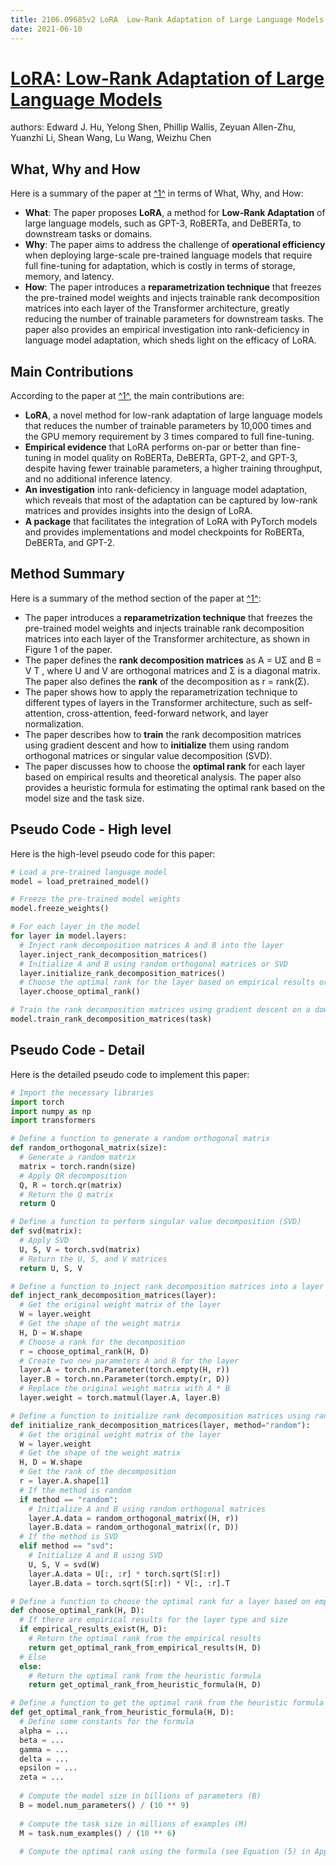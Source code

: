 ```yaml
---
title: 2106.09685v2 LoRA  Low-Rank Adaptation of Large Language Models
date: 2021-06-10
---
```


# [LoRA: Low-Rank Adaptation of Large Language Models](http://arxiv.org/abs/2106.09685v2)

authors: Edward J. Hu, Yelong Shen, Phillip Wallis, Zeyuan Allen-Zhu, Yuanzhi Li, Shean Wang, Lu Wang, Weizhu Chen


## What, Why and How

[1]: https://arxiv.org/pdf/2106.09685v2.pdf "arXiv:2106.09685v2 [cs.CL] 16 Oct 2021"
[2]: https://arxiv.org/abs/2106.09685 "[2106.09685] LoRA: Low-Rank Adaptation of Large Language Models - arXiv.org"
[3]: http://export.arxiv.org/abs/2202.09685v2 "[2202.09685v2] Scalable Fine-Grained Parallel Cycle Enumeration Algorithms"

Here is a summary of the paper at [^1^][1] in terms of What, Why, and How:

- **What**: The paper proposes **LoRA**, a method for **Low-Rank Adaptation** of large language models, such as GPT-3, RoBERTa, and DeBERTa, to downstream tasks or domains.
- **Why**: The paper aims to address the challenge of **operational efficiency** when deploying large-scale pre-trained language models that require full fine-tuning for adaptation, which is costly in terms of storage, memory, and latency.
- **How**: The paper introduces a **reparametrization technique** that freezes the pre-trained model weights and injects trainable rank decomposition matrices into each layer of the Transformer architecture, greatly reducing the number of trainable parameters for downstream tasks. The paper also provides an empirical investigation into rank-deficiency in language model adaptation, which sheds light on the efficacy of LoRA.

## Main Contributions

[1]: https://arxiv.org/pdf/2106.09685v2.pdf "arXiv:2106.09685v2 [cs.CL] 16 Oct 2021"
[2]: https://arxiv.org/abs/2106.09685 "[2106.09685] LoRA: Low-Rank Adaptation of Large Language Models - arXiv.org"
[3]: http://export.arxiv.org/abs/2202.09685v2 "[2202.09685v2] Scalable Fine-Grained Parallel Cycle Enumeration Algorithms"

According to the paper at [^1^][1], the main contributions are:

- **LoRA**, a novel method for low-rank adaptation of large language models that reduces the number of trainable parameters by 10,000 times and the GPU memory requirement by 3 times compared to full fine-tuning.
- **Empirical evidence** that LoRA performs on-par or better than fine-tuning in model quality on RoBERTa, DeBERTa, GPT-2, and GPT-3, despite having fewer trainable parameters, a higher training throughput, and no additional inference latency.
- **An investigation** into rank-deficiency in language model adaptation, which reveals that most of the adaptation can be captured by low-rank matrices and provides insights into the design of LoRA.
- **A package** that facilitates the integration of LoRA with PyTorch models and provides implementations and model checkpoints for RoBERTa, DeBERTa, and GPT-2.

## Method Summary

[1]: https://arxiv.org/pdf/2106.09685v2.pdf "arXiv:2106.09685v2 [cs.CL] 16 Oct 2021"
[2]: https://arxiv.org/abs/2106.09685 "[2106.09685] LoRA: Low-Rank Adaptation of Large Language Models - arXiv.org"
[3]: http://export.arxiv.org/abs/2202.09685v2 "[2202.09685v2] Scalable Fine-Grained Parallel Cycle Enumeration Algorithms"

Here is a summary of the method section of the paper at [^1^][1]:

- The paper introduces a **reparametrization technique** that freezes the pre-trained model weights and injects trainable rank decomposition matrices into each layer of the Transformer architecture, as shown in Figure 1 of the paper.
- The paper defines the **rank decomposition matrices** as A = UΣ and B = V T , where U and V are orthogonal matrices and Σ is a diagonal matrix. The paper also defines the **rank** of the decomposition as r = rank(Σ).
- The paper shows how to apply the reparametrization technique to different types of layers in the Transformer architecture, such as self-attention, cross-attention, feed-forward network, and layer normalization.
- The paper describes how to **train** the rank decomposition matrices using gradient descent and how to **initialize** them using random orthogonal matrices or singular value decomposition (SVD).
- The paper discusses how to choose the **optimal rank** for each layer based on empirical results and theoretical analysis. The paper also provides a heuristic formula for estimating the optimal rank based on the model size and the task size.

## Pseudo Code - High level

Here is the high-level pseudo code for this paper:

```python
# Load a pre-trained language model
model = load_pretrained_model()

# Freeze the pre-trained model weights
model.freeze_weights()

# For each layer in the model
for layer in model.layers:
  # Inject rank decomposition matrices A and B into the layer
  layer.inject_rank_decomposition_matrices()
  # Initialize A and B using random orthogonal matrices or SVD
  layer.initialize_rank_decomposition_matrices()
  # Choose the optimal rank for the layer based on empirical results or heuristic formula
  layer.choose_optimal_rank()

# Train the rank decomposition matrices using gradient descent on a downstream task
model.train_rank_decomposition_matrices(task)
```

## Pseudo Code - Detail

Here is the detailed pseudo code to implement this paper:

```python
# Import the necessary libraries
import torch
import numpy as np
import transformers

# Define a function to generate a random orthogonal matrix
def random_orthogonal_matrix(size):
  # Generate a random matrix
  matrix = torch.randn(size)
  # Apply QR decomposition
  Q, R = torch.qr(matrix)
  # Return the Q matrix
  return Q

# Define a function to perform singular value decomposition (SVD)
def svd(matrix):
  # Apply SVD
  U, S, V = torch.svd(matrix)
  # Return the U, S, and V matrices
  return U, S, V

# Define a function to inject rank decomposition matrices into a layer
def inject_rank_decomposition_matrices(layer):
  # Get the original weight matrix of the layer
  W = layer.weight
  # Get the shape of the weight matrix
  H, D = W.shape
  # Choose a rank for the decomposition
  r = choose_optimal_rank(H, D)
  # Create two new parameters A and B for the layer
  layer.A = torch.nn.Parameter(torch.empty(H, r))
  layer.B = torch.nn.Parameter(torch.empty(r, D))
  # Replace the original weight matrix with A * B
  layer.weight = torch.matmul(layer.A, layer.B)

# Define a function to initialize rank decomposition matrices using random orthogonal matrices or SVD
def initialize_rank_decomposition_matrices(layer, method="random"):
  # Get the original weight matrix of the layer
  W = layer.weight
  # Get the shape of the weight matrix
  H, D = W.shape
  # Get the rank of the decomposition
  r = layer.A.shape[1]
  # If the method is random
  if method == "random":
    # Initialize A and B using random orthogonal matrices
    layer.A.data = random_orthogonal_matrix((H, r))
    layer.B.data = random_orthogonal_matrix((r, D))
  # If the method is SVD
  elif method == "svd":
    # Initialize A and B using SVD
    U, S, V = svd(W)
    layer.A.data = U[:, :r] * torch.sqrt(S[:r])
    layer.B.data = torch.sqrt(S[:r]) * V[:, :r].T

# Define a function to choose the optimal rank for a layer based on empirical results or heuristic formula
def choose_optimal_rank(H, D):
  # If there are empirical results for the layer type and size
  if empirical_results_exist(H, D):
    # Return the optimal rank from the empirical results
    return get_optimal_rank_from_empirical_results(H, D)
  # Else
  else:
    # Return the optimal rank from the heuristic formula
    return get_optimal_rank_from_heuristic_formula(H, D)

# Define a function to get the optimal rank from the heuristic formula
def get_optimal_rank_from_heuristic_formula(H, D):
  # Define some constants for the formula
  alpha = ...
  beta = ...
  gamma = ...
  delta = ...
  epsilon = ...
  zeta = ...
  
  # Compute the model size in billions of parameters (B)
  B = model.num_parameters() / (10 ** 9)
  
  # Compute the task size in millions of examples (M)
  M = task.num_examples() / (10 ** 6)
  
  # Compute the optimal rank using the formula (see Equation (5) in Appendix C.1 of the paper)
  
```
